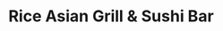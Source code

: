 ---
layout: place
title: "Rice Asian Grill & Sushi Bar"
permalink: /alabama/mobile/rice-asian-grill-sushi-bar.html
stateAbbr: AL
stateName: Alabama
cityName: Mobile
place_id: ChIJ3e7zT-5MmogRWzbj3jdGrLE
photos:
  - name: >-
      places/ChIJ3e7zT-5MmogRWzbj3jdGrLE/photos/AeeoHcK2rVezi2Jeb32glUC4ScpxlWntVdqHwcbqU2O0xvj3ds6VZhAXa_dmwNIEERPSMh3xP-V0PekVsBKvfqiDf0i98vXXz685E3c6Cob3Lj6UdoPWUMwYy4XTvZBYg34DAMJmYniHZ05eO1fWRP4rIvUCPzdZj4juz3kSn2Aj1VYxXwWL5hfl8m-hA6LfklvIOyA0aocAMLwz8UT8QcieSKx-v-UCRHdbwXHilp0_6gMNTjmd2boqfOPWx2asy1Dj_WABDB8Rg62q7f5eh30SIKNYqmXrPm_D1RXjE-RyRXFoRw
    widthPx: 1080
    heightPx: 810
    authorAttributions:
      - displayName: Rice Asian Grill & Sushi Bar
        uri: https://maps.google.com/maps/contrib/112947327488306103431
        photoUri: >-
          https://lh3.googleusercontent.com/a/ACg8ocLy6oEaPQZvmtca4lPX7xuxoqmnVgFPFdtXHHKZQPgyLHNMmA=s100-p-k-no-mo
    flagContentUri: >-
      https://www.google.com/local/imagery/report/?cb_client=maps_api_places.places_api&image_key=!1e10!2sAF1QipPqloqH3igCkoIEw_E2SrVaOUoyzUaLbMLh3PXf&hl=en-US
    googleMapsUri: >-
      https://www.google.com/maps/place//data=!3m4!1e2!3m2!1sAF1QipPqloqH3igCkoIEw_E2SrVaOUoyzUaLbMLh3PXf!2e10!4m2!3m1!1s0x889a4cee4ff3eedd:0xb1ac4637dee3365b
  - name: >-
      places/ChIJ3e7zT-5MmogRWzbj3jdGrLE/photos/AeeoHcJ-9KzK3f8c_e95U8NLELp0MJIGSeY9lUhUEPJDz4QejXgNQF0qx4Dch-IXw4s0cR7MZgXO9OLybEW4hSN02zKTMEnZolYjmBFvwTX9_HQXv4iP_HpXEeA4Hptdcoc9wGb4bNhClxfLS3Pa_xSW5zcIN_bLhSjBCeFnW8v1liLVyXUBifdKJ7WD_mB7qCkImzGweZPYWpfsSQ9GNhcWpBG8pawvcw8FvWoDpK0PHX9PEkhKwAb8fH2ScNP3GA7rKD460V42zct5R8o-uCwHjv6jKrXCpKtplhnlRyrZ2jXpVg
    widthPx: 960
    heightPx: 768
    authorAttributions:
      - displayName: Rice Asian Grill & Sushi Bar
        uri: https://maps.google.com/maps/contrib/112947327488306103431
        photoUri: >-
          https://lh3.googleusercontent.com/a/ACg8ocLy6oEaPQZvmtca4lPX7xuxoqmnVgFPFdtXHHKZQPgyLHNMmA=s100-p-k-no-mo
    flagContentUri: >-
      https://www.google.com/local/imagery/report/?cb_client=maps_api_places.places_api&image_key=!1e10!2sAF1QipPGdspk_sQyVwtrlB_6p_gmqNfuqmXuQm_AC2Yd&hl=en-US
    googleMapsUri: >-
      https://www.google.com/maps/place//data=!3m4!1e2!3m2!1sAF1QipPGdspk_sQyVwtrlB_6p_gmqNfuqmXuQm_AC2Yd!2e10!4m2!3m1!1s0x889a4cee4ff3eedd:0xb1ac4637dee3365b
  - name: >-
      places/ChIJ3e7zT-5MmogRWzbj3jdGrLE/photos/AeeoHcLVAQrRWTFGdq2kLQzozsQYGH1ouFmlnjlABsrqS5NiFoGcYZKWLv4ZSraJZ5XZRnFgCdq860w9ZoXloS9yCdcJj1ZwKFSEe5FcrBytaXZZNCL0qh8n52pzBn8BB1botDFJEddTGycyPpd7fGLs9uFYiQ6FzrPZzI0UWC8UC3rQDn6r9Mwuzx5BbXVcrueCpi0qVt7tSJHQWw2P4NahQErBIbzCk20G8MJZEpbJjggzVt2uAqZwHR0_IVWkoJPunoo94OUhOZG2JitdD7R93MH0TrskLD1BpNXXCPRTCaS3__5z1xB-pcG2zFZGroDqI1CS6Plk5up4m4KfqIqUY6szx1DMxUMA5GHCouCXouSX34OBXFGQsvaY5ux8-OYVs_5F_O6mwxWrQlyck1C8nHRxxUUJ1j_zpzt3XjK5YHXxjNQ
    widthPx: 3024
    heightPx: 4032
    authorAttributions:
      - displayName: Hey Jude
        uri: https://maps.google.com/maps/contrib/114524315967923179605
        photoUri: >-
          https://lh3.googleusercontent.com/a-/ALV-UjWaqecloBiHT-yvIQ4xttmtiREAxYjCIFl3uqv3qFGDfrtJdKFi=s100-p-k-no-mo
    flagContentUri: >-
      https://www.google.com/local/imagery/report/?cb_client=maps_api_places.places_api&image_key=!1e10!2sCIHM0ogKEICAgMCI8srCzgE&hl=en-US
    googleMapsUri: >-
      https://www.google.com/maps/place//data=!3m4!1e2!3m2!1sCIHM0ogKEICAgMCI8srCzgE!2e10!4m2!3m1!1s0x889a4cee4ff3eedd:0xb1ac4637dee3365b
  - name: >-
      places/ChIJ3e7zT-5MmogRWzbj3jdGrLE/photos/AeeoHcIolm5K28rGhl5HmihqVooV0UDBLXSTTCdPDENJ_z7vRBzeEZWBT-3xuuRsSMUY8uYOxvUB1du9pSzwdxq8a-16p9f0HtXIp3LyBiCfghSCMhK0ch1ty0hG3vqk1XjCn2wp3ie2_SucfLmnwPGilpjp38J4XB3sT0LLyqjWFdTDafInE7HaUqPpyYRFr8Qk38uk4xR6HUTI1jxH07amhyIWxOdzFuLjZeIcDfnPyPJa-5XdmEwFLvVZEFciLCw9AmrVr-M-Z71qjGltQ8YcAl1PPSgNAWYr26Kpetkl4nnuxWc963i6bCVWW50vJDrImWklVONo5l6a53ERYaf32wVRAMlXvtscbrC8G8qLH-8Q81RrsdmkLZth8yblPfcn_djrhkdW4Lzty2iw_Cf5lFZO4EkVLa5sG-4BZ2iigBOoVQ
    widthPx: 4032
    heightPx: 3024
    authorAttributions:
      - displayName: Hudson Marina Rentals
        uri: https://maps.google.com/maps/contrib/105976652871183519299
        photoUri: >-
          https://lh3.googleusercontent.com/a/ACg8ocL3tZrF7p4quLt4tqDa-IPMz7R9oMZQJITBO56l6U-gS14jGg=s100-p-k-no-mo
    flagContentUri: >-
      https://www.google.com/local/imagery/report/?cb_client=maps_api_places.places_api&image_key=!1e10!2sCIHM0ogKEICAgIC37pWZdw&hl=en-US
    googleMapsUri: >-
      https://www.google.com/maps/place//data=!3m4!1e2!3m2!1sCIHM0ogKEICAgIC37pWZdw!2e10!4m2!3m1!1s0x889a4cee4ff3eedd:0xb1ac4637dee3365b
  - name: >-
      places/ChIJ3e7zT-5MmogRWzbj3jdGrLE/photos/AeeoHcKPsYDk3Fj-KRCDJY3ZnsDCnoxMZX8rlZ-SsHNhMQNn_eVCxS6fYFAyStQwjWKuZevFWIeyCGXTyAiHip8iq-gFoGwShSHbshfxKyVGYYRyxcyywi8s3b51Gk_35s9pCdQYC-o75n37v1sHcZwB4kEjMDoBpzpnrgiq3KYAMZ6bvIYN7y3xo8WdJqCPXypg25etLz5ppBP07f0fdztlkwkeiVLDoe2ajXFMRz3zr7NAIR51BfsY1GZWyJO7mg8lUZRWTs_lk4LG3CjtAYPx_yjCTfRJUSFj1hxPzgSVH8rrPj7Ctt0cc2A470GXW-w_C2Wi6Ze_PFzUSPgOPyiYPe0eJSPWOTgrHQ_oEEPjf_QkCt563EPcWKOITiX3E53IKNCIivAXSWII15zXJtamP-6HM353r1-4zuQ2gEMOlR73tiI
    widthPx: 2048
    heightPx: 1536
    authorAttributions:
      - displayName: Brandy Mullinax
        uri: https://maps.google.com/maps/contrib/110288146396648419438
        photoUri: >-
          https://lh3.googleusercontent.com/a/ACg8ocLesc2F1A81aYJoG8zAtwJbHj6f99F1PMioMsZKJKjz7mi4lg=s100-p-k-no-mo
    flagContentUri: >-
      https://www.google.com/local/imagery/report/?cb_client=maps_api_places.places_api&image_key=!1e10!2sCIHM0ogKEICAgMCgnK_dogE&hl=en-US
    googleMapsUri: >-
      https://www.google.com/maps/place//data=!3m4!1e2!3m2!1sCIHM0ogKEICAgMCgnK_dogE!2e10!4m2!3m1!1s0x889a4cee4ff3eedd:0xb1ac4637dee3365b
  - name: >-
      places/ChIJ3e7zT-5MmogRWzbj3jdGrLE/photos/AeeoHcJw7IzAg_IG3jBvSW5SWS9h-7zHYaypNMTLgWfBgTLbhaNBlIleGWsXc8MKUpM1kPkK10lwg4WysXqwB-P4qkiE9-0jVtJMEnOWSL7POcIiK07yFfjRb-mXevz2nPqjt02CeLMjkHjI_eZRI_RWMCc2tFQhgTMte48f0vO9Cbi8zhwQ0njuFMxQc-0rlsxjQ4fgJNufgTHmvtgZG5zTC4eAnsAQgfNiDIcdgcUD-d2YmBhvWRxM7uIux2bJFy8BiB0b90mz5OxSIsKKOLxfGwCApXDSSQ5vxTTxvWRIYXCf1DXc4-S5Pv45e6eIXfYxMvDVrh3RWHdRUMZ5T8cEhwagwtgej3mmxAcw4H4n6HqS2W2LH00jooms97HNuwcHythQlKOVGXIBdjTC0TKIxVtikWNTYypH_loqVzAR22L7xPIR
    widthPx: 4080
    heightPx: 3072
    authorAttributions:
      - displayName: Jeff Byrd
        uri: https://maps.google.com/maps/contrib/116836276111668784625
        photoUri: >-
          https://lh3.googleusercontent.com/a-/ALV-UjXVVPusyMytuw-nGf_eYOlpsQIKW3_fD63aHDDZ8pLpG4b_UteiXw=s100-p-k-no-mo
    flagContentUri: >-
      https://www.google.com/local/imagery/report/?cb_client=maps_api_places.places_api&image_key=!1e10!2sCIHM0ogKEICAgIDn876chAE&hl=en-US
    googleMapsUri: >-
      https://www.google.com/maps/place//data=!3m4!1e2!3m2!1sCIHM0ogKEICAgIDn876chAE!2e10!4m2!3m1!1s0x889a4cee4ff3eedd:0xb1ac4637dee3365b
  - name: >-
      places/ChIJ3e7zT-5MmogRWzbj3jdGrLE/photos/AeeoHcJh0dS2AJhX7hr4Fd-uisoYB4eby9g7dhFyEEzX_-InVr1N52OBx8wJIo4bcVCD0XorNUUWj3Rh5bGhEWXxCC7pN3h-PDYuAwFKT-P6Docdj4Cgov_nFpI_NJrlBst0Yadg7AaYKh7efZjI2sGsB7paLWAw6LU_Qr2LYbFHflMoc9WuLneirNKngPbshMHkgqfvDnnaRO30-DRfjNIgxD6bjGMFtuIUFZ6xc2OBiQ-pNsyS2JL_OKUpzg3rj71bGJ-q-oeWxhIjTwIFphfGUvcOWpXkEYpb77N4w6vMcq_oxQoBb6lb8HvksUV4FZFck29CwcIX_GsrEJz2qf7ku_oKmfgqtAZ_AsuTC9UfhuNvqVBzdFfKW8KndH3d1o_PQmwQwo_MaSyjidFKFRxoeFS7wF813G2dWi3kgOHmznY
    widthPx: 3072
    heightPx: 4080
    authorAttributions:
      - displayName: Jeff Byrd
        uri: https://maps.google.com/maps/contrib/116836276111668784625
        photoUri: >-
          https://lh3.googleusercontent.com/a-/ALV-UjXVVPusyMytuw-nGf_eYOlpsQIKW3_fD63aHDDZ8pLpG4b_UteiXw=s100-p-k-no-mo
    flagContentUri: >-
      https://www.google.com/local/imagery/report/?cb_client=maps_api_places.places_api&image_key=!1e10!2sCIHM0ogKEICAgIDzpYKYdw&hl=en-US
    googleMapsUri: >-
      https://www.google.com/maps/place//data=!3m4!1e2!3m2!1sCIHM0ogKEICAgIDzpYKYdw!2e10!4m2!3m1!1s0x889a4cee4ff3eedd:0xb1ac4637dee3365b
  - name: >-
      places/ChIJ3e7zT-5MmogRWzbj3jdGrLE/photos/AeeoHcJEzEOc9txp_IU1WV9cImMH3Y9zRzUemw1huHFpn4aeWlMHQpvgEuv2v8Vutu7W5HRhYNSfho54pdUzzW2FnkKsIg-1mi_DYrkgHfaYq93Vcsvwcx-QGm2k_I-q65I3m-fhKNGSUDp5TFa1uGXWErjvTmww1XNNNQsZ-z8ex-lbVLkrMtjj1OwX6f-8EKGaf6zy_7BEhuO4-yPsRsTzHbXxWnKkunGy5VoOZhCNYXWaQnNi8OisWDzJ-4crEbdiMJPqtXTI3Jw4xSzbOS5sFwg_7gsOJbeujNw4BpmiClD13d3D87WBUtvYSOajk0LshLNK_KGaLHiRF0shiEdeguMju7oE406M0KWEk9ZsuTpr8JVkuvmVp-o3iVzKA2YzoRP3sQnVF-S8QGl7aO0-8AppXxi3pWEH0mmt_TsZYVQYRw
    widthPx: 1170
    heightPx: 1541
    authorAttributions:
      - displayName: Fairy Tail
        uri: https://maps.google.com/maps/contrib/114013287273872697386
        photoUri: >-
          https://lh3.googleusercontent.com/a-/ALV-UjX4yjevm8-pNbdt18oj3PWA-PZCqKUI5uucYn4SzTVQA4kjNUM=s100-p-k-no-mo
    flagContentUri: >-
      https://www.google.com/local/imagery/report/?cb_client=maps_api_places.places_api&image_key=!1e10!2sCIHM0ogKEICAgIDrl72jfw&hl=en-US
    googleMapsUri: >-
      https://www.google.com/maps/place//data=!3m4!1e2!3m2!1sCIHM0ogKEICAgIDrl72jfw!2e10!4m2!3m1!1s0x889a4cee4ff3eedd:0xb1ac4637dee3365b
  - name: >-
      places/ChIJ3e7zT-5MmogRWzbj3jdGrLE/photos/AeeoHcJTcJgGmG3u1FkrUam_COrL_yKxgRhD0QzPUnw7NJkyY7pZioredOALvr_XRZN8uL-uOOxNPrLF5hH6dEyXEx6TzsDR24vf6QY_GPMHJUqx4se3vMbBnMkfSMlvYwkKIbPRt237pciKqVt4lfzl2BYiKfCHSysvOK8_qYtJP_NKIsOx0jkP8AYNQX0vQrEN0l6H4cKLAfGZc7UVJ_mj1xhBUGhnSA-cStNl3AB3GxskVm_GkImKTHnbyAQYU0jw69ksp-GKE0rOh8nvI0Zuc3KW8HREdC4DjgA7grAn27OduAGXb0guiVg1U0_9c5zNpmhUuaw4K1Ow_Wdq26bZZOf1tI3Ujy_qM6Mx-XvApdCSUt0ZoZjpx9USNMVtw_8hORtEaGFQ91zuGKKMtA00Pn6_KBt3eP0VPniO9CVx-1vMVA
    widthPx: 3600
    heightPx: 4800
    authorAttributions:
      - displayName: Ryan Beverly
        uri: https://maps.google.com/maps/contrib/110124706006744555634
        photoUri: >-
          https://lh3.googleusercontent.com/a-/ALV-UjUvyTBzY8z58LHrHeKWW8k3TjME8btNkykUdIAqAln8mraTdX_FDA=s100-p-k-no-mo
    flagContentUri: >-
      https://www.google.com/local/imagery/report/?cb_client=maps_api_places.places_api&image_key=!1e10!2sCIHM0ogKEICAgICh2Nq5Ng&hl=en-US
    googleMapsUri: >-
      https://www.google.com/maps/place//data=!3m4!1e2!3m2!1sCIHM0ogKEICAgICh2Nq5Ng!2e10!4m2!3m1!1s0x889a4cee4ff3eedd:0xb1ac4637dee3365b
  - name: >-
      places/ChIJ3e7zT-5MmogRWzbj3jdGrLE/photos/AeeoHcKHppR-WVJbLRoUx1yzVnZyuHk5JWpQj6R2qTjopeGglUqrNOa6ha7comhaapTmkRnUtbtXPz4sLOUPof6Ez52PQOkP5Ih7H_4l-ezTTWfqF58T5tDaR5eoxCLI9vSh4_eGgLJhrC6ZSiIaau27eFOBHogDehMjjJsnlL4DpuQjzO3GfiyYlrm9nWfOjJ-At4HMK1ZFMpg93PONH5mVqF3jfhL653o9jX2ej6ZBN9UBd8yQswJ13t0-PKB4QlnxD-n4YBi4NQbmh1nunS9qKl48mOS0P3V7brUxfN0xDCZEzujNtAKq_nlPbadDofhJ_Sz-CRtzb4ioAvUN3tUA-kfkRuiGzeM8D9ElvdmNJbiu5IkzDpvvKGM0i4Jk-9HPL_Gy4wIIICahewDeVCQP2OgXVKBMFOgNesle-Y6b6vMGMyZO
    widthPx: 3600
    heightPx: 4800
    authorAttributions:
      - displayName: Ryan Beverly
        uri: https://maps.google.com/maps/contrib/110124706006744555634
        photoUri: >-
          https://lh3.googleusercontent.com/a-/ALV-UjUvyTBzY8z58LHrHeKWW8k3TjME8btNkykUdIAqAln8mraTdX_FDA=s100-p-k-no-mo
    flagContentUri: >-
      https://www.google.com/local/imagery/report/?cb_client=maps_api_places.places_api&image_key=!1e10!2sCIHM0ogKEICAgICh2Nq5tgE&hl=en-US
    googleMapsUri: >-
      https://www.google.com/maps/place//data=!3m4!1e2!3m2!1sCIHM0ogKEICAgICh2Nq5tgE!2e10!4m2!3m1!1s0x889a4cee4ff3eedd:0xb1ac4637dee3365b
address: 3964 Government Blvd, Mobile, AL 36693, USA
street: 3964 Government Blvd
city: Mobile
state: AL
zip: '36693'
country: USA
neighborhood: Skyland Park
latitude: '30.638794'
longitude: '-88.140827'
accessibility_options:
  wheelchairAccessibleParking: true
  wheelchairAccessibleEntrance: true
  wheelchairAccessibleRestroom: true
  wheelchairAccessibleSeating: true
business_status: OPERATIONAL
name: Rice Asian Grill & Sushi Bar
google_maps_links:
  directionsUri: >-
    https://www.google.com/maps/dir//''/data=!4m7!4m6!1m1!4e2!1m2!1m1!1s0x889a4cee4ff3eedd:0xb1ac4637dee3365b!3e0
  placeUri: https://maps.google.com/?cid=12802685046484055643
  writeAReviewUri: >-
    https://www.google.com/maps/place//data=!4m3!3m2!1s0x889a4cee4ff3eedd:0xb1ac4637dee3365b!12e1
  reviewsUri: >-
    https://www.google.com/maps/place//data=!4m4!3m3!1s0x889a4cee4ff3eedd:0xb1ac4637dee3365b!9m1!1b1
  photosUri: >-
    https://www.google.com/maps/place//data=!4m3!3m2!1s0x889a4cee4ff3eedd:0xb1ac4637dee3365b!10e5
primary_type: Restaurant
opening_hours:
  regular: null
  current: null
secondary_opening_hours:
  regular:
    weekdayDescriptions: null
    type: null
  current:
    weekdayDescriptions: null
    type: null
phone: (251) 378-8083
price_level: PRICE_LEVEL_MODERATE
price_range: $10 &ndash; $20
rating: '4.4'
rating_count: 512
website: https://riceasiangrilltogo.com/
description: null
reviews:
  - name: >-
      places/ChIJ3e7zT-5MmogRWzbj3jdGrLE/reviews/ChZDSUhNMG9nS0VJQ0FnTUNJOHNyQ0RnEAE
    relativePublishTimeDescription: a week ago
    rating: 4
    text:
      text: >-
        I always enjoy a visit to Rice, especially at lunch time. The servers
        are always pleasant, and I’ve never been disappointed in the quality or
        quantity of the food.

        I was with a friend this time who has very strong food allergies. She
        told the server exactly what she wanted, which was completely off the
        menu, and that’s exactly what she received. That is very helpful when
        you’re limited in what you can eat to stay healthy.

        I like their lunch combo. This time I had a small ginger salad, egg drop
        soup, and the ginger stirfry (pictured here). All the dishes were very
        tasty and moderately priced.


        Yes! I will dine in here again.
      languageCode: en
    originalText:
      text: >-
        I always enjoy a visit to Rice, especially at lunch time. The servers
        are always pleasant, and I’ve never been disappointed in the quality or
        quantity of the food.

        I was with a friend this time who has very strong food allergies. She
        told the server exactly what she wanted, which was completely off the
        menu, and that’s exactly what she received. That is very helpful when
        you’re limited in what you can eat to stay healthy.

        I like their lunch combo. This time I had a small ginger salad, egg drop
        soup, and the ginger stirfry (pictured here). All the dishes were very
        tasty and moderately priced.


        Yes! I will dine in here again.
      languageCode: en
    authorAttribution:
      displayName: Hey Jude
      uri: https://www.google.com/maps/contrib/114524315967923179605/reviews
      photoUri: >-
        https://lh3.googleusercontent.com/a-/ALV-UjWaqecloBiHT-yvIQ4xttmtiREAxYjCIFl3uqv3qFGDfrtJdKFi=s128-c0x00000000-cc-rp-mo-ba5
    publishTime: '2025-03-31T22:27:23.536664Z'
    flagContentUri: >-
      https://www.google.com/local/review/rap/report?postId=ChZDSUhNMG9nS0VJQ0FnTUNJOHNyQ0RnEAE&d=17924085&t=1
    googleMapsUri: >-
      https://www.google.com/maps/reviews/data=!4m6!14m5!1m4!2m3!1sChZDSUhNMG9nS0VJQ0FnTUNJOHNyQ0RnEAE!2m1!1s0x889a4cee4ff3eedd:0xb1ac4637dee3365b
  - name: >-
      places/ChIJ3e7zT-5MmogRWzbj3jdGrLE/reviews/ChdDSUhNMG9nS0VJQ0FnTURndTVLOTFRRRAB
    relativePublishTimeDescription: a month ago
    rating: 1
    text:
      text: >-
        The vegetable roll and rice was the best part. I didn’t like the meat or
        spice or chicken wontons. The water and soup tasted of chlorine and bad
        spice. The bathrooms and restaurant were clean and quiet. No military
        discount.
      languageCode: en
    originalText:
      text: >-
        The vegetable roll and rice was the best part. I didn’t like the meat or
        spice or chicken wontons. The water and soup tasted of chlorine and bad
        spice. The bathrooms and restaurant were clean and quiet. No military
        discount.
      languageCode: en
    authorAttribution:
      displayName: Katrina Webb
      uri: https://www.google.com/maps/contrib/117974089004620237499/reviews
      photoUri: >-
        https://lh3.googleusercontent.com/a-/ALV-UjVFJ9B6VRsKiWNP_YdXc_WBUOVI39bkR6FmYZ4WoiuhyHDXZPY=s128-c0x00000000-cc-rp-mo-ba3
    publishTime: '2025-02-27T19:33:57.222041Z'
    flagContentUri: >-
      https://www.google.com/local/review/rap/report?postId=ChdDSUhNMG9nS0VJQ0FnTURndTVLOTFRRRAB&d=17924085&t=1
    googleMapsUri: >-
      https://www.google.com/maps/reviews/data=!4m6!14m5!1m4!2m3!1sChdDSUhNMG9nS0VJQ0FnTURndTVLOTFRRRAB!2m1!1s0x889a4cee4ff3eedd:0xb1ac4637dee3365b
  - name: >-
      places/ChIJ3e7zT-5MmogRWzbj3jdGrLE/reviews/ChZDSUhNMG9nS0VJQ0FnTUNnbktfZFFnEAE
    relativePublishTimeDescription: a month ago
    rating: 5
    text:
      text: >-
        This was our first time trying Rice. We’ve been interested in the menu,
        but haven’t had the chance to make a visit, but tonight was Valentine’s
        and we were looking for a low key spot with an open table and decided to
        give it a try since it’s off the beaten path.


        We were pleasantly surprised by the warm ambiance and low, intimate
        lighting upon entry. They were pretty busy, which I took as a good sign,
        but we were seated immediately and our server was super friendly from
        the start. She made nice conversation and was very attentive throughout
        the evening.


        We tried the Bulldog roll, the Spicy salmon roll, seaweed salad, tuna
        nigiri, and I had the Thai BBQ chicken entree. Everything was absolutely
        fantastic! The rolls were balanced with great flavor profiles and we
        felt the fish and seaweed salad were some of the freshest quality we’ve
        gotten anywhere lately. However, I REALLY have to praise the chicken. I
        used to patron a very popular Thai restaurant in Birmingham that served
        its own rendition of Thai BBQ chicken, and it was amongst my most
        favorite dishes from anywhere. It’s been well over a decade since I’ve
        been there and I’ve never seen it served anywhere else. I must tell you,
        the Thai BBQ chicken from Rice was just as good and brought back so many
        fond memories of the place I used to go in Bham. The light sweet and
        savory sauce was just as I have always remembered and the chicken was so
        tender, succulent, and just fall off the bone. I honestly don’t know how
        they manage to compose a dish so well with such a fast turn around, but
        it was truly a delight.


        Lastly, I have to comment on the prices. I was shocked at how affordable
        everything was. My entree alone would’ve fetched twice as much downtown
        and my soco cocktail was only $6, which is unheard for any alcoholic
        beverage from many other places. We each had a drink, 2 sushi rolls,
        additional sides and a large entree and still came out around $80
        including tip. Honestly, we can’t wait to go back. I highly recommend!
      languageCode: en
    originalText:
      text: >-
        This was our first time trying Rice. We’ve been interested in the menu,
        but haven’t had the chance to make a visit, but tonight was Valentine’s
        and we were looking for a low key spot with an open table and decided to
        give it a try since it’s off the beaten path.


        We were pleasantly surprised by the warm ambiance and low, intimate
        lighting upon entry. They were pretty busy, which I took as a good sign,
        but we were seated immediately and our server was super friendly from
        the start. She made nice conversation and was very attentive throughout
        the evening.


        We tried the Bulldog roll, the Spicy salmon roll, seaweed salad, tuna
        nigiri, and I had the Thai BBQ chicken entree. Everything was absolutely
        fantastic! The rolls were balanced with great flavor profiles and we
        felt the fish and seaweed salad were some of the freshest quality we’ve
        gotten anywhere lately. However, I REALLY have to praise the chicken. I
        used to patron a very popular Thai restaurant in Birmingham that served
        its own rendition of Thai BBQ chicken, and it was amongst my most
        favorite dishes from anywhere. It’s been well over a decade since I’ve
        been there and I’ve never seen it served anywhere else. I must tell you,
        the Thai BBQ chicken from Rice was just as good and brought back so many
        fond memories of the place I used to go in Bham. The light sweet and
        savory sauce was just as I have always remembered and the chicken was so
        tender, succulent, and just fall off the bone. I honestly don’t know how
        they manage to compose a dish so well with such a fast turn around, but
        it was truly a delight.


        Lastly, I have to comment on the prices. I was shocked at how affordable
        everything was. My entree alone would’ve fetched twice as much downtown
        and my soco cocktail was only $6, which is unheard for any alcoholic
        beverage from many other places. We each had a drink, 2 sushi rolls,
        additional sides and a large entree and still came out around $80
        including tip. Honestly, we can’t wait to go back. I highly recommend!
      languageCode: en
    authorAttribution:
      displayName: Brandy Mullinax
      uri: https://www.google.com/maps/contrib/110288146396648419438/reviews
      photoUri: >-
        https://lh3.googleusercontent.com/a/ACg8ocLesc2F1A81aYJoG8zAtwJbHj6f99F1PMioMsZKJKjz7mi4lg=s128-c0x00000000-cc-rp-mo-ba3
    publishTime: '2025-02-15T03:04:51.202250Z'
    flagContentUri: >-
      https://www.google.com/local/review/rap/report?postId=ChZDSUhNMG9nS0VJQ0FnTUNnbktfZFFnEAE&d=17924085&t=1
    googleMapsUri: >-
      https://www.google.com/maps/reviews/data=!4m6!14m5!1m4!2m3!1sChZDSUhNMG9nS0VJQ0FnTUNnbktfZFFnEAE!2m1!1s0x889a4cee4ff3eedd:0xb1ac4637dee3365b
  - name: >-
      places/ChIJ3e7zT-5MmogRWzbj3jdGrLE/reviews/ChZDSUhNMG9nS0VJQ0FnSURybDcyalR3EAE
    relativePublishTimeDescription: 8 months ago
    rating: 5
    text:
      text: >-
        Amazing Thai food in AL! The crab rangoons were crispy and filled with
        filling, and the satay sticks were so juicy and tender! They didn’t need
        any sauce, but the peanut sauce paired with it was next level! The fried
        rice tasted like hibachi, and the serving sizes were really good. The
        coconut sauce on the mango sticky rice was nutty and creamy, pairing
        perfectly with the fresh juicy mango!
      languageCode: en
    originalText:
      text: >-
        Amazing Thai food in AL! The crab rangoons were crispy and filled with
        filling, and the satay sticks were so juicy and tender! They didn’t need
        any sauce, but the peanut sauce paired with it was next level! The fried
        rice tasted like hibachi, and the serving sizes were really good. The
        coconut sauce on the mango sticky rice was nutty and creamy, pairing
        perfectly with the fresh juicy mango!
      languageCode: en
    authorAttribution:
      displayName: Fairy Tail
      uri: https://www.google.com/maps/contrib/114013287273872697386/reviews
      photoUri: >-
        https://lh3.googleusercontent.com/a-/ALV-UjX4yjevm8-pNbdt18oj3PWA-PZCqKUI5uucYn4SzTVQA4kjNUM=s128-c0x00000000-cc-rp-mo-ba4
    publishTime: '2024-07-21T01:06:43.601792Z'
    flagContentUri: >-
      https://www.google.com/local/review/rap/report?postId=ChZDSUhNMG9nS0VJQ0FnSURybDcyalR3EAE&d=17924085&t=1
    googleMapsUri: >-
      https://www.google.com/maps/reviews/data=!4m6!14m5!1m4!2m3!1sChZDSUhNMG9nS0VJQ0FnSURybDcyalR3EAE!2m1!1s0x889a4cee4ff3eedd:0xb1ac4637dee3365b
  - name: >-
      places/ChIJ3e7zT-5MmogRWzbj3jdGrLE/reviews/ChdDSUhNMG9nS0VJQ0FnSUNib2FhbjJnRRAB
    relativePublishTimeDescription: 8 months ago
    rating: 4
    text:
      text: >-
        I have been to Rice before but it had been awhile since my last visit. I
        can’t remember what I had the last time but it was reason enough to come
        back. Although I had no idea what I wanted I knew I could choose
        something that I could almost guarantee I’d like.

        The char-grilled pork platter sounded good. I had some chicken earlier
        in the day and wanted something different. I ordered online and went to
        go pick up my food,

        It was ready when I got there. I got my food and proceeded to drive
        home. When I got home I was very hungry. I opened the plastic bag and
        got my boxes of food out. Normally when getting take out the plastic bag
        is tied way too tight. This plastic bag was easy to get open. Now that
        may not be important for your eating experience it is for me for some
        reason.

        Anyway, there was a box for the rice and then the main course. I dumped
        the rice into the char-grilled pork platter. There were 2 sauces that
        came with the meal. I didn’t have a clue what to use them for so I put
        the chili sauce on the pork and vegetables and rice. There was also a
        rice vinegar type sauce that I put on the fried shrimp and fried egg.
        Next time I need to look at the menu more closely so I can use the
        sauces properly.

        The food was really delicious. The pork was flavorful. I loved the
        shrimp and fried egg too. I’ll say the vegetables didn’t have much
        seasoning but adding the chili sauce helped.
      languageCode: en
    originalText:
      text: >-
        I have been to Rice before but it had been awhile since my last visit. I
        can’t remember what I had the last time but it was reason enough to come
        back. Although I had no idea what I wanted I knew I could choose
        something that I could almost guarantee I’d like.

        The char-grilled pork platter sounded good. I had some chicken earlier
        in the day and wanted something different. I ordered online and went to
        go pick up my food,

        It was ready when I got there. I got my food and proceeded to drive
        home. When I got home I was very hungry. I opened the plastic bag and
        got my boxes of food out. Normally when getting take out the plastic bag
        is tied way too tight. This plastic bag was easy to get open. Now that
        may not be important for your eating experience it is for me for some
        reason.

        Anyway, there was a box for the rice and then the main course. I dumped
        the rice into the char-grilled pork platter. There were 2 sauces that
        came with the meal. I didn’t have a clue what to use them for so I put
        the chili sauce on the pork and vegetables and rice. There was also a
        rice vinegar type sauce that I put on the fried shrimp and fried egg.
        Next time I need to look at the menu more closely so I can use the
        sauces properly.

        The food was really delicious. The pork was flavorful. I loved the
        shrimp and fried egg too. I’ll say the vegetables didn’t have much
        seasoning but adding the chili sauce helped.
      languageCode: en
    authorAttribution:
      displayName: Jonathan Rudolph
      uri: https://www.google.com/maps/contrib/103259082461689696875/reviews
      photoUri: >-
        https://lh3.googleusercontent.com/a-/ALV-UjVEiMnJffCy8hYm0GMHTrOPUpzTtwZI4b0uaKrRm7qDbBXUAT-w=s128-c0x00000000-cc-rp-mo-ba4
    publishTime: '2024-07-27T23:43:49.442964Z'
    flagContentUri: >-
      https://www.google.com/local/review/rap/report?postId=ChdDSUhNMG9nS0VJQ0FnSUNib2FhbjJnRRAB&d=17924085&t=1
    googleMapsUri: >-
      https://www.google.com/maps/reviews/data=!4m6!14m5!1m4!2m3!1sChdDSUhNMG9nS0VJQ0FnSUNib2FhbjJnRRAB!2m1!1s0x889a4cee4ff3eedd:0xb1ac4637dee3365b
parking_options:
  freeParkingLot: true
  freeStreetParking: true
  valetParking: false
payment_options:
  acceptsCreditCards: true
  acceptsDebitCards: true
  acceptsCashOnly: false
  acceptsNfc: true
allow_dogs: null
curbside_pickup: true
delivery: true
dine_in: true
good_for_children: true
good_for_groups: true
good_for_sports: false
live_music: false
menu_for_children: true
outdoor_seating: false
reservable: true
restroom: true
serves_beer: true
serves_breakfast: false
serves_brunch: false
serves_cocktails: true
serves_coffee: true
serves_dinner: true
serves_dessert: true
serves_lunch: true
serves_vegetarian_food: true
serves_wine: true
takeout: true

---